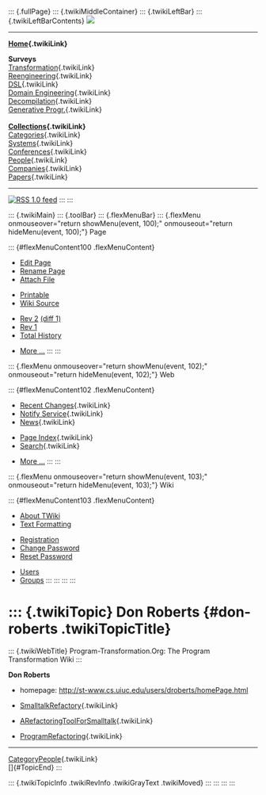::: {.fullPage}
::: {.twikiMiddleContainer}
::: {.twikiLeftBar}
::: {.twikiLeftBarContents}
![](../pub/transformation.gif)

------------------------------------------------------------------------

**[Home](WebHome){.twikiLink}**

**Surveys**\
[Transformation](ProgramTransformation){.twikiLink}\
[Reengineering](ReengineeringWiki){.twikiLink}\
[DSL](DomainSpecificLanguages){.twikiLink}\
[Domain Engineering](DomainEngineering){.twikiLink}\
[Decompilation](DeCompilation){.twikiLink}\
[Generative Progr.](GenerativeProgrammingWiki){.twikiLink}\
\
**[Collections](CategoryCollection){.twikiLink}**\
[Categories](CategoryCategory){.twikiLink}\
[Systems](TransformationSystems){.twikiLink}\
[Conferences](TransformationConferences){.twikiLink}\
[People](TransformationPeople){.twikiLink}\
[Companies](TransformationCompanies){.twikiLink}\
[Papers](CategoryPaper){.twikiLink}

------------------------------------------------------------------------

[![](../pub/rss.gif "RSS 1.0 feed")](WebRss@skin=rss)
:::
:::

::: {.twikiMain}
::: {.toolBar}
::: {.flexMenuBar}
::: {.flexMenu onmouseover="return showMenu(event, 100);" onmouseout="return hideMenu(event, 100);"}
Page

::: {#flexMenuContent100 .flexMenuContent}
-   [Edit
    Page](http://www.program-transformation.org/edit/Transform/DonRoberts?t=1536826382)
-   [Rename
    Page](http://www.program-transformation.org/rename/Transform/DonRoberts)
-   [Attach
    File](http://www.program-transformation.org/attach/Transform/DonRoberts)

<!-- -->

-   [Printable](http://www.program-transformation.org/view/Transform/DonRoberts?skin=print.pattern)
-   [Wiki
    Source](http://www.program-transformation.org/view/Transform/DonRoberts?skin=text&raw=on&contenttype=text/plain)

<!-- -->

-   [Rev
    2](http://www.program-transformation.org/view/Transform/DonRoberts?rev=1.2)
    [(diff 1)](http://www.program-transformation.org/rdiff/Transform/DonRoberts?rev1=1.2&rev2=1.1)
-   [Rev
    1](http://www.program-transformation.org/view/Transform/DonRoberts?rev=1.1)
-   [Total
    History](http://www.program-transformation.org/rdiff/Transform/DonRoberts)

<!-- -->

-   [More
    \...](http://www.program-transformation.org/oops/Transform/DonRoberts?template=oopsmore&param1=1.2&param2=1.2)
:::
:::

::: {.flexMenu onmouseover="return showMenu(event, 102);" onmouseout="return hideMenu(event, 102);"}
Web

::: {#flexMenuContent102 .flexMenuContent}
-   [Recent Changes](WebChanges){.twikiLink}
-   [Notify Service](WebNotify){.twikiLink}
-   [News](WebNews){.twikiLink}

<!-- -->

-   [Page Index](WebIndex){.twikiLink}
-   [Search](WebSearch){.twikiLink}

<!-- -->

-   [More
    \...](http://www.program-transformation.org/oops/Transform/DonRoberts?template=oopsmore&param1=1.2&param2=1.2)
:::
:::

::: {.flexMenu onmouseover="return showMenu(event, 103);" onmouseout="return hideMenu(event, 103);"}
Wiki

::: {#flexMenuContent103 .flexMenuContent}
-   [About
    TWiki](http://www.program-transformation.org/view/TWiki/WebHome)
-   [Text
    Formatting](http://www.program-transformation.org/view/TWiki/TextFormattingRules)

<!-- -->

-   [Registration](http://www.program-transformation.org/view/TWiki/TWikiRegistration)
-   [Change
    Password](http://www.program-transformation.org/view/TWiki/ChangePassword)
-   [Reset
    Password](http://www.program-transformation.org/view/TWiki/ResetPassword)

<!-- -->

-   [Users](http://www.program-transformation.org/view/Main/TWikiUsers)
-   [Groups](http://www.program-transformation.org/view/Main/TWikiGroups)
:::
:::
:::
:::

::: {.twikiTopic}
Don Roberts {#don-roberts .twikiTopicTitle}
===========

::: {.twikiWebTitle}
Program-Transformation.Org: The Program Transformation Wiki
:::

**Don Roberts**

-   homepage: <http://st-www.cs.uiuc.edu/users/droberts/homePage.html>

<!-- -->

-   [SmalltalkRefactory](SmalltalkRefactory){.twikiLink}

<!-- -->

-   [ARefactoringToolForSmalltalk](ARefactoringToolForSmalltalk){.twikiLink}

<!-- -->

-   [ProgramRefactoring](ProgramRefactoring){.twikiLink}

------------------------------------------------------------------------

[CategoryPeople](CategoryPeople){.twikiLink}\
[]{#TopicEnd}
:::

::: {.twikiTopicInfo .twikiRevInfo .twikiGrayText .twikiMoved}
:::
:::
:::
:::
